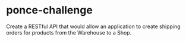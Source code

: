 # ponce-challenge
Create a RESTful API that would allow an application to create shipping orders for products from the Warehouse to a Shop.
